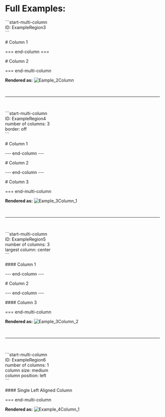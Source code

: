 # **Full Examples:**

\```start-multi-column\
ID: ExampleRegion3\
\```

\# Column 1

\=== end-column ===

\# Column 2

=== end-multi-column

**Rendered as:**
![Eample_2Column](https://github.com/ckRobinson/multi-column-markdown/blob/master/images/Example_2Column.png?raw=true)

<br>

---

<br>


\```start-multi-column\
ID: ExampleRegion4\
number of columns: 3\
border: off\
\```

\# Column 1

\--- end-column ---

\# Column 2

\--- end-column ---

\# Column 3

=== end-multi-column

**Rendered as:**
![Eample_3Column_1](https://github.com/ckRobinson/multi-column-markdown/blob/master/images/Example_3Column_1.png?raw=true)

<br>

---

<br>

\```start-multi-column\
ID: ExampleRegion5\
number of columns: 3\
largest column: center\
\```

\#### Column 1

\--- end-column ---

\# Column 2

\--- end-column ---

\#### Column 3

=== end-multi-column

**Rendered as:**
![Eample_3Column_2](https://github.com/ckRobinson/multi-column-markdown/blob/master/images/Example_3Column_2.png?raw=true)

<br>

---

<br>

\```start-multi-column\
ID: ExampleRegion6\
number of columns: 1\
column size: medium\
column position: left\
\```

\#### Single Left Aligned Column 

=== end-multi-column

**Rendered as:**
![Example_4Column_1](https://github.com/ckRobinson/multi-column-markdown/blob/master/images/Example_4Column_1.png?raw=true)